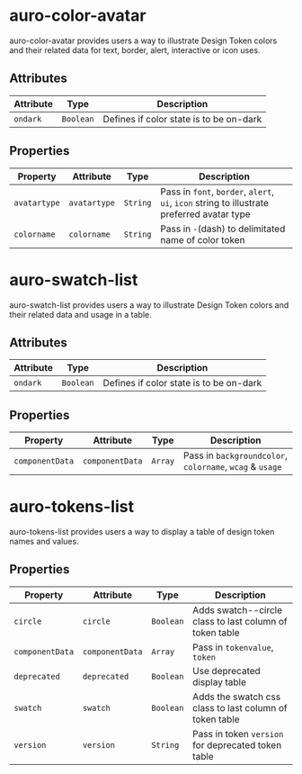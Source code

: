 # auro-color-avatar

auro-color-avatar provides users a way to illustrate Design Token colors and their related data for text, border, alert, interactive or icon uses.

## Attributes

| Attribute | Type      | Description                             |
|-----------|-----------|-----------------------------------------|
| `ondark`  | `Boolean` | Defines if color state is to be on-dark |

## Properties

| Property     | Attribute    | Type     | Description                                      |
|--------------|--------------|----------|--------------------------------------------------|
| `avatartype` | `avatartype` | `String` | Pass in `font`, `border`, `alert`, `ui`, `icon` string to illustrate preferred avatar type |
| `colorname`  | `colorname`  | `String` | Pass in `-`(dash) to delimitated name of color token |


# auro-swatch-list

auro-swatch-list provides users a way to illustrate Design Token colors and their related data and usage in a table.

## Attributes

| Attribute | Type      | Description                             |
|-----------|-----------|-----------------------------------------|
| `ondark`  | `Boolean` | Defines if color state is to be on-dark |

## Properties

| Property        | Attribute       | Type    | Description                                      |
|-----------------|-----------------|---------|--------------------------------------------------|
| `componentData` | `componentData` | `Array` | Pass in `backgroundcolor`, `colorname`, `wcag` & `usage` |


# auro-tokens-list

auro-tokens-list provides users a way to display a table of design token names and values.

## Properties

| Property        | Attribute       | Type      | Description                                      |
|-----------------|-----------------|-----------|--------------------------------------------------|
| `circle`        | `circle`        | `Boolean` | Adds swatch--circle class to last column of token table |
| `componentData` | `componentData` | `Array`   | Pass in `tokenvalue`, `token`                    |
| `deprecated`    | `deprecated`    | `Boolean` | Use deprecated display table                     |
| `swatch`        | `swatch`        | `Boolean` | Adds the swatch css class to last column of token table |
| `version`       | `version`       | `String`  | Pass in token `version` for deprecated token table |
